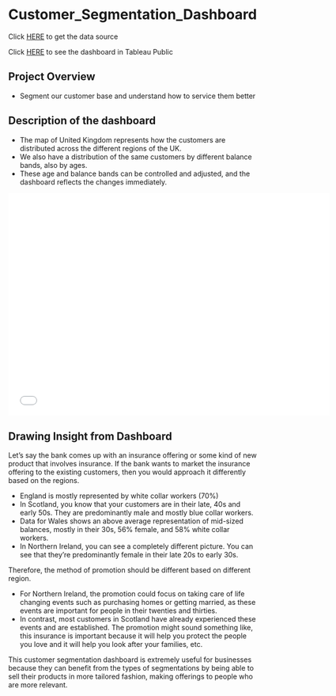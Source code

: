 # Customer_Segmentation_Dashboard

Click [HERE](https://sds-platform-private.s3-us-east-2.amazonaws.com/uploads/P1-UK-Bank-Customers.csv) to get the data source

Click [HERE](https://public.tableau.com/views/CustomerSegmentationDashboard_16744484264940/Dashboard1?:language=en-US&:display_count=n&:origin=viz_share_link) to see the dashboard in Tableau Public

## Project Overview
* Segment our customer base and understand how to service them better

## Description of the dashboard
* The map of United Kingdom represents how the customers are distributed across the different regions of the UK. 
* We also have a distribution of the same customers by different balance bands, also by ages. 
* These age and balance bands can be controlled and adjusted, and the dashboard reflects the changes immediately. 

<iframe seamless frameborder="0" src="[https://public.tableau.com/views/GTSRB_Result_Viz/GTSRB?:embed=yes&:display_count=yes&:showVizHome=no](https://public.tableau.com/app/profile/jin.choi8484/viz/CustomerSegmentationDashboard_16744484264940/Dashboard1)" width = '650' height = '450'></iframe> 

## Drawing Insight from Dashboard

Let’s say the bank comes up with an insurance offering or some kind of new product that involves insurance. If the bank wants to market the insurance offering to the existing customers, then you would approach it differently based on the regions. 

* England is mostly represented by white collar workers (70%) 
* In Scotland, you know that your customers are in their late, 40s and early 50s. They are predominantly male and mostly blue collar workers. 
* Data for Wales shows an above average representation of mid-sized balances, mostly in their 30s, 56% female, and 58% white collar workers. 
* In Northern Ireland, you can see a completely different picture. You can see that they’re predominantly female in their late 20s to early 30s. 

Therefore, the method of promotion should be different based on different region. 

* For Northern Ireland, the promotion could focus on taking care of life changing events such as purchasing homes or getting married, as these events are important for people in their twenties and thirties. 
* In contrast, most customers in Scotland have already experienced these events and are established. The promotion might sound something like, this insurance is important because it will help you protect the people you love and it will help you look after your families, etc. 

This customer segmentation dashboard is extremely useful for businesses because they can benefit from the types of segmentations by being able to sell their products in more tailored fashion, making offerings to people who are more relevant.
